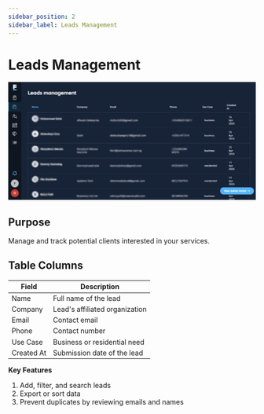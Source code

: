 ```yaml
---
sidebar_position: 2
sidebar_label: Leads Management
---
```


# Leads Management
![Dashboard](./images/leads.png)
## Purpose

Manage and track potential clients interested in your services.

## Table Columns

| Field        | Description                          |
|---------------|--------------------------------------|
| Name          | Full name of the lead                |
| Company       | Lead's affiliated organization       |
| Email         | Contact email                        |
| Phone         | Contact number                       |
| Use Case      | Business or residential need         |
| Created At    | Submission date of the lead          |


**Key Features**

1. Add, filter, and search leads
2. Export or sort data
3. Prevent duplicates by reviewing emails and names
